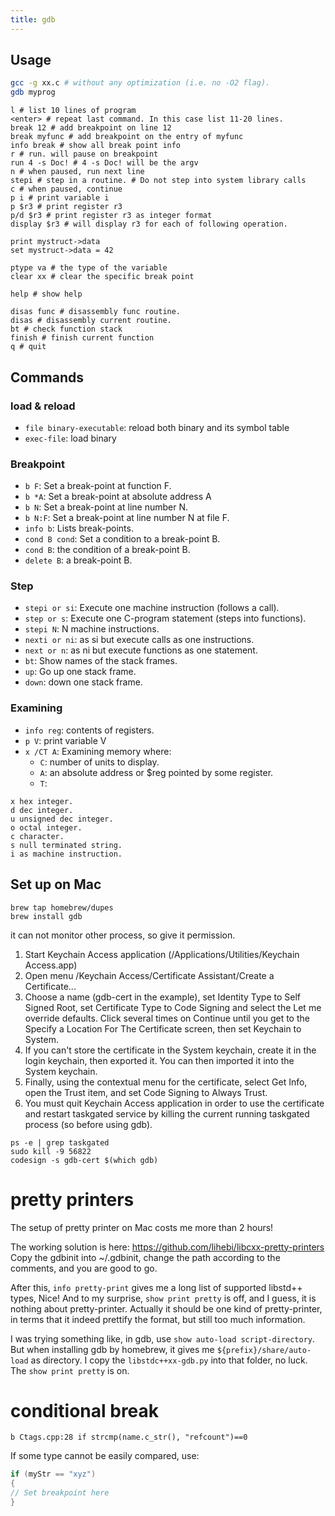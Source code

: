 ```yaml
---
title: gdb
---
```


Usage
-----

```sh
gcc -g xx.c # without any optimization (i.e. no -O2 flag).
gdb myprog
```

```
l # list 10 lines of program
<enter> # repeat last command. In this case list 11-20 lines.
break 12 # add breakpoint on line 12
break myfunc # add breakpoint on the entry of myfunc
info break # show all break point info
r # run. will pause on breakpoint
run 4 -s Doc! # 4 -s Doc! will be the argv
n # when paused, run next line
stepi # step in a routine. # Do not step into system library calls
c # when paused, continue
p i # print variable i
p $r3 # print register r3
p/d $r3 # print register r3 as integer format
display $r3 # will display r3 for each of following operation.

print mystruct->data
set mystruct->data = 42

ptype va # the type of the variable
clear xx # clear the specific break point

help # show help

disas func # disassembly func routine.
disas # disassembly current routine.
bt # check function stack
finish # finish current function
q # quit
```

Commands
-------

### load & reload
* `file binary-executable`: reload both binary and its symbol table
* `exec-file`: load binary

### Breakpoint

* `b F`: Set a break-point at function F.
* `b *A`: Set a break-point at absolute address A
* `b N`: Set a break-point at line number N.
* `b N:F`: Set a break-point at line number N at file F.
* `info b`: Lists break-points.
* `cond B cond`: Set a condition to a break-point B.
* `cond B`: the condition of a break-point B.
* `delete B`: a break-point B.

### Step

* `stepi or si`: Execute one machine instruction (follows a call).
* `step or s`: Execute one C-program statement (steps into functions).
* `stepi N`: N machine instructions.
* `nexti or ni`: as si but execute calls as one instructions.
* `next or n`: as ni but execute functions as one statement.
* `bt`: Show names of the stack frames.
* `up`: Go up one stack frame.
* `down`: down one stack frame.

### Examining

* `info reg`: contents of registers.
* `p V`: print variable V
* `x /CT A`: Examining memory where:
  - `C`: number of units to display.
  - `A`: an absolute address or $reg pointed by some register.
  - `T`:

```
x hex integer.
d dec integer.
u unsigned dec integer.
o octal integer.
c character.
s null terminated string.
i as machine instruction.
```



Set up on Mac
-------------

```
brew tap homebrew/dupes
brew install gdb
```

it can not monitor other process, so give it permission.

1. Start Keychain Access application (/Applications/Utilities/Keychain Access.app)
2. Open menu /Keychain Access/Certificate Assistant/Create a Certificate...
3. Choose a name (gdb-cert in the example), set Identity Type to Self Signed Root, set Certificate Type to Code Signing and select the Let me override defaults. Click several times on Continue until you get to the Specify a Location For The Certificate screen, then set Keychain to System.
4. If you can't store the certificate in the System keychain, create it in the login keychain, then exported it. You can then imported it into the System keychain.
5. Finally, using the contextual menu for the certificate, select Get Info, open the Trust item, and set Code Signing to Always Trust.
6. You must quit Keychain Access application in order to use the certificate and restart taskgated service by killing the current running taskgated process (so before using gdb).

```
ps -e | grep taskgated
sudo kill -9 56822
codesign -s gdb-cert $(which gdb)
```

# pretty printers
The setup of pretty printer on Mac costs me more than 2 hours!

The working solution is here: https://github.com/lihebi/libcxx-pretty-printers
Copy the gdbinit into ~/.gdbinit, change the path according to the comments, and you are good to go.

After this, `info pretty-print` gives me a long list of supported libstd++ types, Nice!
And to my surprise, `show print pretty` is off, and I guess, it is nothing about pretty-printer.
Actually it should be one kind of pretty-printer, in terms that it indeed prettify the format, but still too much information.

I was trying something like, in gdb, use `show auto-load script-directory`.
But when installing gdb by homebrew, it gives me `${prefix}/share/auto-load` as directory.
I copy the `libstdc++xx-gdb.py` into that folder, no luck.
The `show print pretty` is on.

# conditional break

```
b Ctags.cpp:28 if strcmp(name.c_str(), "refcount")==0
```

If some type cannot be easily compared, use:

```cpp
if (myStr == "xyz")
{
// Set breakpoint here
}
```

